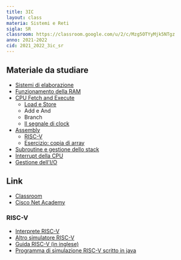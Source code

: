 ```yaml
---
title: 3IC
layout: class
materia: Sistemi e Reti
sigla: SR
classroom: https://classroom.google.com/u/2/c/Mzg5OTYyMjk5NTgz
anno: 2021-2022
cid: 2021_2022_3ic_sr
---
```


## Materiale da studiare

* [Sistemi di elaborazione](/content/sr/sistema_elaborazione.html)
* [Funzionamento della RAM](/content/sr/ram.html)
* [CPU Fetch and Execute](/content/sr/cpu.html)
	* [Load e Store](/content/sr/load_store.html)
	* Add e And
	* Branch
	* [Il segnale di clock](/content/sr/clock.html)
* [Assembly](/content/sr/assembly)
	* [RISC-V](/content/sr/riscV.html)
	* [Esercizio: copia di array](/content/sr/riscv_ex_copia.html)
* [Subroutine e gestione dello stack](/content/sr/subroutine.html)
* [Interrupt della CPU](/content/sr/interrupt.html)
* [Gestione dell'I/O](/content/sr/io.html)

## Link
<ul>
	<li><a href="{{ page.classroom }}" target="_blank">Classroom</a></li>
	<li><a href="https://netacad.com/" target="_blank">Cisco Net Academy</a></li>
</ul>

### RISC-V
<ul>
	<li><a href="https://www.cs.cornell.edu/courses/cs3410/2019sp/riscv/interpreter/" target="_blank">Interprete RISC-V</a></li>
	<li><a href="https://www.kvakil.me/venus/" target="_blank">Altro simulatore RISC-V</a></li>
	<li><a href="https://medium.com/swlh/risc-v-assembly-for-beginners-387c6cd02c49">Guida RISC-V (in inglese)</a></li>
	<li><a href="https://github.com/TheThirdOne/rars/releases/tag/continuous" target="_blank">Programma di simulazione RISC-V scritto in java</a></li>
</ul>

